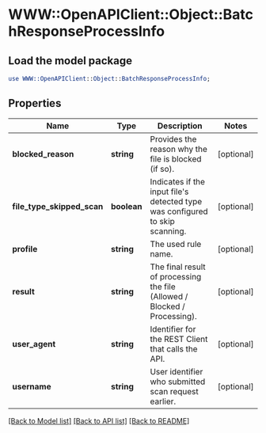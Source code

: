 # WWW::OpenAPIClient::Object::BatchResponseProcessInfo

## Load the model package
```perl
use WWW::OpenAPIClient::Object::BatchResponseProcessInfo;
```

## Properties
Name | Type | Description | Notes
------------ | ------------- | ------------- | -------------
**blocked_reason** | **string** | Provides the reason why the file is blocked (if so). | [optional] 
**file_type_skipped_scan** | **boolean** | Indicates if the input file&#39;s detected type was configured to skip scanning. | [optional] 
**profile** | **string** | The used rule name. | [optional] 
**result** | **string** | The final result of processing the file (Allowed / Blocked / Processing). | [optional] 
**user_agent** | **string** | Identifier for the REST Client that calls the API. | [optional] 
**username** | **string** | User identifier who submitted scan request earlier. | [optional] 

[[Back to Model list]](../README.md#documentation-for-models) [[Back to API list]](../README.md#documentation-for-api-endpoints) [[Back to README]](../README.md)


